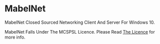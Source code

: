 # MabelNet
MabelNet Closed Sourced Networking Client And Server For Windows 10.

MabelNet Falls Under The MCSPSL Licence. Please Read <a href="https://web.mabelisyt.co/mcspsl">The Licence</a> for more info.

